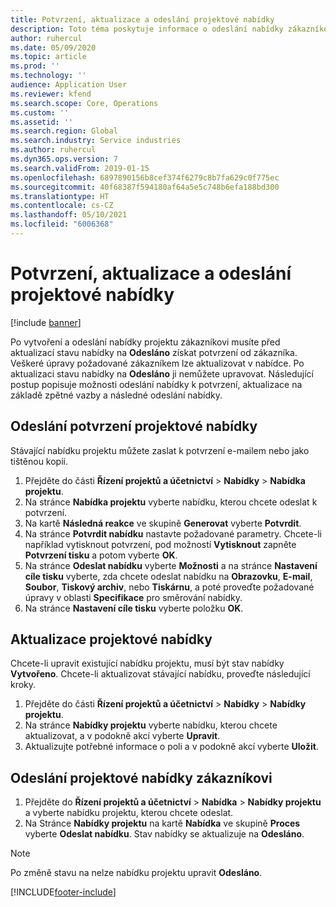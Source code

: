 ```yaml
---
title: Potvrzení, aktualizace a odeslání projektové nabídky
description: Toto téma poskytuje informace o odeslání nabídky zákazníkovi k potvrzení, úprav na základě zpětné vazby a následném opětovném odeslání nabídky.
author: ruhercul
ms.date: 05/09/2020
ms.topic: article
ms.prod: ''
ms.technology: ''
audience: Application User
ms.reviewer: kfend
ms.search.scope: Core, Operations
ms.custom: ''
ms.assetid: ''
ms.search.region: Global
ms.search.industry: Service industries
ms.author: ruhercul
ms.dyn365.ops.version: 7
ms.search.validFrom: 2019-01-15
ms.openlocfilehash: 6897890156b8cef374f6279c8b7fa629c0f775ec
ms.sourcegitcommit: 40f68387f594180af64a5e5c748b6efa188bd300
ms.translationtype: HT
ms.contentlocale: cs-CZ
ms.lasthandoff: 05/10/2021
ms.locfileid: "6006368"
---
```

# <a name="confirm-update-and-send-a-project-quotation"></a>Potvrzení, aktualizace a odeslání projektové nabídky

[!include [banner](../includes/banner.md)]

Po vytvoření a odeslání nabídky projektu zákazníkovi musíte před aktualizací stavu nabídky na **Odesláno** získat potvrzení od zákazníka. Veškeré úpravy požadované zákazníkem lze aktualizovat v nabídce. Po aktualizaci stavu nabídky na **Odesláno** ji nemůžete upravovat. Následující postup popisuje možnosti odeslání nabídky k potvrzení, aktualizace na základě zpětné vazby a následné odeslání nabídky.

## <a name="send-a-project-quotation-confirmation"></a>Odeslání potvrzení projektové nabídky  

Stávající nabídku projektu můžete zaslat k potvrzení e-mailem nebo jako tištěnou kopii. 

1. Přejděte do části **Řízení projektů a účetnictví** > **Nabídky** > **Nabídka projektu**. 
2. Na stránce **Nabídka projektu** vyberte nabídku, kterou chcete odeslat k potvrzení. 
3. Na kartě **Následná reakce** ve skupině **Generovat** vyberte **Potvrdit**. 
4. Na stránce **Potvrdit nabídku** nastavte požadované parametry. Chcete-li například vytisknout potvrzení, pod možností **Vytisknout** zapněte **Potvrzení tisku** a potom vyberte **OK**.
5. Na stránce **Odeslat nabídku** vyberte **Možnosti** a na stránce **Nastavení cíle tisku** vyberte, zda chcete odeslat nabídku na **Obrazovku**, **E-mail**, **Soubor**, **Tiskový archiv**, nebo **Tiskárnu**, a poté proveďte požadované úpravy v oblasti **Specifikace** pro směrování nabídky.
6. Na stránce **Nastavení cíle tisku** vyberte položku **OK**.  

## <a name="update-a-project-quotation"></a>Aktualizace projektové nabídky

Chcete-li upravit existující nabídku projektu, musí být stav nabídky **Vytvořeno**. Chcete-li aktualizovat stávající nabídku, proveďte následující kroky. 

1. Přejděte do části **Řízení projektů a účetnictví** > **Nabídky** > **Nabídky projektu**.
2. Na stránce **Nabídky projektu** vyberte nabídku, kterou chcete aktualizovat, a v podokně akcí vyberte **Upravit**.
3. Aktualizujte potřebné informace o poli a v podokně akcí vyberte **Uložit**.  

## <a name="send-a-project-quotation-to-a-customer"></a>Odeslání projektové nabídky zákazníkovi 

1. Přejděte do **Řízení projektů a účetnictví** > **Nabídka** > **Nabídky projektu** a vyberte nabídku projektu, kterou chcete odeslat.
2. Na Stránce **Nabídky projektu** na kartě **Nabídka** ve skupině **Proces** vyberte **Odeslat nabídku**. Stav nabídky se aktualizuje na **Odesláno**.

> [!NOTE]
> Po změně stavu na nelze nabídku projektu upravit **Odesláno**.


[!INCLUDE[footer-include](../includes/footer-banner.md)]